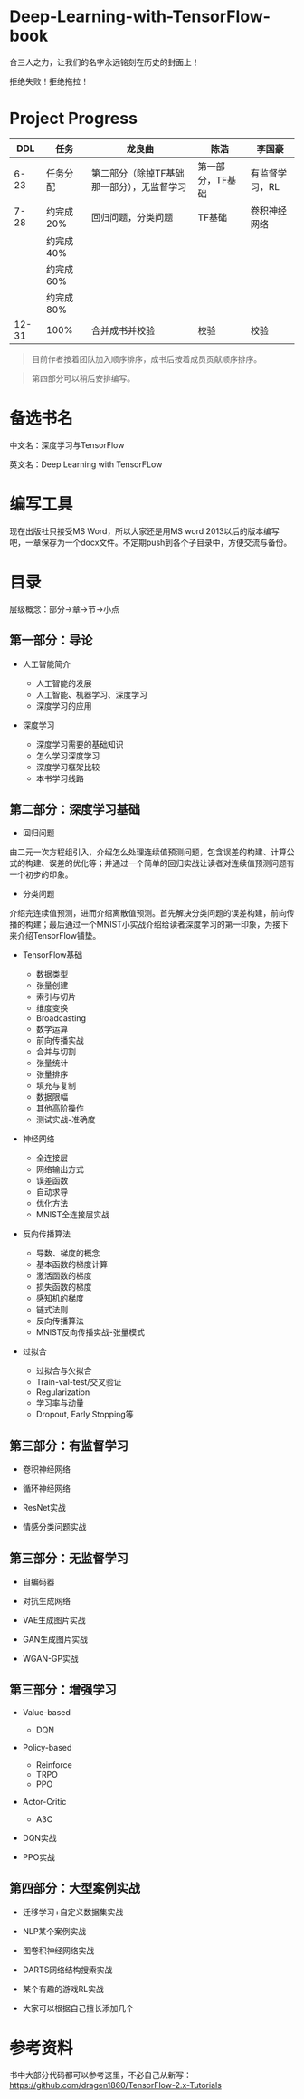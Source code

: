 # Deep-Learning-with-TensorFlow-book

合三人之力，让我们的名字永远铭刻在历史的封面上！

拒绝失败！拒绝拖拉！

# Project Progress
| DDL 	| 任务     	| 龙良曲 	| 陈浩 	| 李国豪 	|
|------	|----------	|--------	|------	|--------	|
| 6-23 	| 任务分配 	|  第二部分（除掉TF基础那一部分），无监督学习      	|   第一部分，TF基础  	|  有监督学习，RL      	|
| 7-28     	|   约完成20%       	|  回归问题，分类问题      	|  TF基础    	|    卷积神经网络    	|
|      	|   约完成40%         	|        	|      	|        	|
|      	|    约完成60%        	|        	|      	|        	|
|      	|   约完成80%         	|        	|      	|        	|
|  12-31    	|     100%     	|   合并成书并校验     	| 校验     	| 校验       	|

>目前作者按着团队加入顺序排序，成书后按着成员贡献顺序排序。

>第四部分可以稍后安排编写。

# 备选书名

中文名：深度学习与TensorFlow 

英文名：Deep Learning with TensorFLow

# 编写工具
现在出版社只接受MS Word，所以大家还是用MS word 2013以后的版本编写吧，一章保存为一个docx文件。不定期push到各个子目录中，方便交流与备份。

# 目录

层级概念：部分->章->节->小点

## 第一部分：导论

* 人工智能简介
  * 人工智能的发展
  * 人工智能、机器学习、深度学习
  * 深度学习的应用
  
* 深度学习
  * 深度学习需要的基础知识
  * 怎么学习深度学习 
  * 深度学习框架比较
  * 本书学习线路

## 第二部分：深度学习基础

* 回归问题

由二元一次方程组引入，介绍怎么处理连续值预测问题，包含误差的构建、计算公式的构建、误差的优化等；并通过一个简单的回归实战让读者对连续值预测问题有一个初步的印象。

* 分类问题

介绍完连续值预测，进而介绍离散值预测。首先解决分类问题的误差构建，前向传播的构建；最后通过一个MNIST小实战介绍给读者深度学习的第一印象，为接下来介绍TensorFlow铺垫。

* TensorFlow基础
  * 数据类型
  * 张量创建
  * 索引与切片
  * 维度变换
  * Broadcasting
  * 数学运算
  * 前向传播实战
  * 合并与切割
  * 张量统计
  * 张量排序
  * 填充与复制
  * 数据限幅
  * 其他高阶操作
  * 测试实战-准确度

* 神经网络
  * 全连接层
  * 网络输出方式
  * 误差函数
  * 自动求导
  * 优化方法
  * MNIST全连接层实战

* 反向传播算法
  * 导数、梯度的概念
  * 基本函数的梯度计算
  * 激活函数的梯度
  * 损失函数的梯度
  * 感知机的梯度
  * 链式法则
  * 反向传播算法
  * MNIST反向传播实战-张量模式

* 过拟合
  * 过拟合与欠拟合
  * Train-val-test/交叉验证
  * Regularization
  * 学习率与动量
  * Dropout, Early Stopping等

## 第三部分：有监督学习

* 卷积神经网络

* 循环神经网络

* ResNet实战

* 情感分类问题实战

## 第三部分：无监督学习

* 自编码器

* 对抗生成网络

* VAE生成图片实战

* GAN生成图片实战

* WGAN-GP实战

## 第三部分：增强学习

* Value-based
  * DQN
* Policy-based
  * Reinforce
  * TRPO
  * PPO
* Actor-Critic
  * A3C

* DQN实战
* PPO实战



## 第四部分：大型案例实战



* 迁移学习+自定义数据集实战

* NLP某个案例实战

* 图卷积神经网络实战

* DARTS网络结构搜索实战

* 某个有趣的游戏RL实战

* 大家可以根据自己擅长添加几个


# 参考资料

书中大部分代码都可以参考这里，不必自己从新写： https://github.com/dragen1860/TensorFlow-2.x-Tutorials
